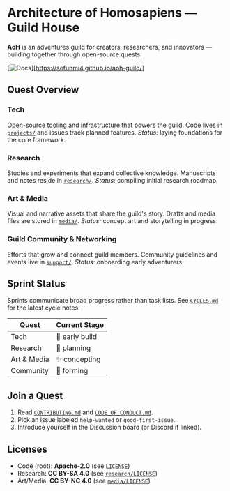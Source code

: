 # Architecture of Homosapiens — Guild House

**AoH** is an adventures guild for creators, researchers, and innovators —
building together through open-source quests.

[![Docs][docs-badge]][https://sefunmi4.github.io/aoh-guild/]

## Quest Overview

### Tech

Open-source tooling and infrastructure that powers the guild.
Code lives in [`projects/`](projects/) and issues track planned features.
_Status:_ laying foundations for the core framework.

### Research

Studies and experiments that expand collective knowledge.
Manuscripts and notes reside in [`research/`](research/).
_Status:_ compiling initial research roadmap.

### Art & Media

Visual and narrative assets that share the guild's story.
Drafts and media files are stored in [`media/`](media/).
_Status:_ concept art and storytelling in progress.

### Guild Community & Networking

Efforts that grow and connect guild members.
Community guidelines and events live in [`support/`](support/).
_Status:_ onboarding early adventurers.

## Sprint Status

Sprints communicate broad progress rather than task lists.
See [`CYCLES.md`](CYCLES.md) for the latest cycle notes.

| Quest | Current Stage |
|-------|---------------|
| Tech | 🚧 early build |
| Research | 🧭 planning |
| Art & Media | ✨ concepting |
| Community | 🌱 forming |

## Join a Quest

1. Read [`CONTRIBUTING.md`](CONTRIBUTING.md) and
   [`CODE_OF_CONDUCT.md`](CODE_OF_CONDUCT.md).
2. Pick an issue labeled `help-wanted` or `good-first-issue`.
3. Introduce yourself in the Discussion board (or Discord if linked).

## Licenses

- Code (root): **Apache-2.0** (see [`LICENSE`](LICENSE))
- Research: **CC BY-SA 4.0** (see [`research/LICENSE`](research/LICENSE))
- Art/Media: **CC BY-NC 4.0** (see [`media/LICENSE`](media/LICENSE))

[docs-badge]: https://img.shields.io/badge/docs-site-blue
[docs-url]: https://<your-username>.github.io/aoh-guild-house/
